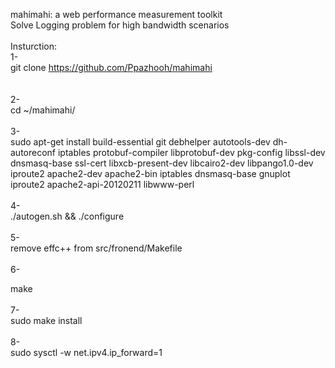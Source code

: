 mahimahi: a web performance measurement toolkit<br />
Solve Logging problem for high bandwidth scenarios <br />
<br />
Insturction:<br />
1-<br />
git clone https://github.com/Ppazhooh/mahimahi<br />
<br />
<br />
2-<br />
cd ~/mahimahi/<br /><br /> 
3- <br />
sudo apt-get install build-essential git debhelper autotools-dev dh-autoreconf iptables protobuf-compiler libprotobuf-dev pkg-config libssl-dev dnsmasq-base ssl-cert libxcb-present-dev libcairo2-dev libpango1.0-dev iproute2 apache2-dev apache2-bin iptables dnsmasq-base gnuplot iproute2 apache2-api-20120211 libwww-perl  <br /><br /> 4-<br />
./autogen.sh && ./configure <br /><br /> 5-<br />
remove effc++ from src/fronend/Makefile <br /><br /> 6-<br />



make  <br /><br /> 7-<br />
 sudo make install  <br /><br /> 8-<br />
 sudo sysctl -w net.ipv4.ip_forward=1<br />
